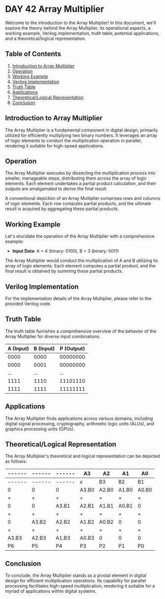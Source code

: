 # DAY 42 Array Multiplier

Welcome to the introduction to the Array Multiplier! In this document, we'll explore the theory behind the Array Multiplier, its operational aspects, a working example, Verilog implementation, truth table, potential applications, and a theoretical/logical representation.

## Table of Contents
1. [Introduction to Array Multiplier](#introduction-to-array-multiplier)
2. [Operation](#operation)
3. [Working Example](#working-example)
4. [Verilog Implementation](#verilog-implementation)
5. [Truth Table](#truth-table)
6. [Applications](#applications)
7. [Theoretical/Logical Representation](#theoretical-logical-representation)
8. [Conclusion](#conclusion)

## Introduction to Array Multiplier
The Array Multiplier is a fundamental component in digital design, primarily utilized for efficiently multiplying two binary numbers. It leverages an array of logic elements to conduct the multiplication operation in parallel, rendering it suitable for high-speed applications.

## Operation
The Array Multiplier executes by dissecting the multiplication process into smaller, manageable steps, distributing them across the array of logic elements. Each element undertakes a partial product calculation, and their outputs are amalgamated to derive the final result.

A conventional depiction of an Array Multiplier comprises rows and columns of logic elements. Each row computes partial products, and the ultimate result is acquired by aggregating these partial products.

## Working Example
Let's elucidate the operation of the Array Multiplier with a comprehensive example:

- **Input Data**: A = 4 (binary: 0100), B = 3 (binary: 0011)

The Array Multiplier would conduct the multiplication of A and B utilizing its array of logic elements. Each element computes a partial product, and the final result is obtained by summing these partial products.

## Verilog Implementation
For the implementation details of the Array Multiplier, please refer to the provided Verilog code.

## Truth Table
The truth table furnishes a comprehensive overview of the behavior of the Array Multiplier for diverse input combinations.

| A (Input) | B (Input) | P (Output) |
|-----------|-----------|------------|
| 0000      | 0000      | 00000000   |
| 0000      | 0001      | 00000000   |
| ...       | ...       | ...        |
| 1111      | 1110      | 11101110   |
| 1111      | 1111      | 11111111   |

## Applications
The Array Multiplier finds applications across various domains, including digital signal processing, cryptography, arithmetic logic units (ALUs), and graphics processing units (GPUs).

## Theoretical/Logical Representation
The Array Multiplier's theoretical and logical representation can be depicted as follows:

|------|------|------| A3 | A2 | A1 | A0 | 
|------|------|------|----|----|----|----|
|------|------|------| *x*| B3 | B2 | B1 | B0 |
|   0  | 0    | 0  | A3.B0 | A2.B0 | A1.B0 | A0.B0 |
| +    | +  | +  | +  | +  | +  | +  |
| 0    | 0  | A3.B1 | A2.B1 | A1.B1 | A0.B1 | 0  |
| +    | +  | +  | +  | +  | +  | +  |
| 0    | A3.B2 | A2.B2 | A1.B2 | A0.B2 | 0  | 0  |
| +    | +  | +  | +  | +  | +  | +  |
| A3.B3| A2.B3 | A1.B3 | A0.B3 | 0  | 0  | 0  |
| P6   | P5   | P4   | P3   | P2   | P1   | P0   |

## Conclusion
To conclude, the Array Multiplier stands as a pivotal element in digital design for efficient multiplication operations. Its capability for parallel processing facilitates high-speed multiplication, rendering it suitable for a myriad of applications within digital systems.